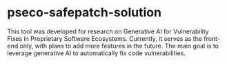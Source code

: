 # pseco-safepatch-solution
 This tool was developed for research on Generative AI for Vulnerability Fixes in Proprietary Software Ecosystems. Currently, it serves as the front-end only, with plans to add more features in the future. The main goal is to leverage generative AI to automatically fix code vulnerabilities.
